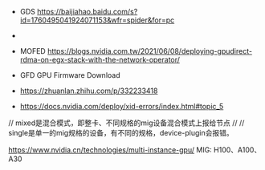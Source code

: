 - GDS  https://baijiahao.baidu.com/s?id=1760495041924071153&wfr=spider&for=pc
- 
- MOFED https://blogs.nvidia.com.tw/2021/06/08/deploying-gpudirect-rdma-on-egx-stack-with-the-network-operator/
- GFD   GPU Firmware Download



- https://zhuanlan.zhihu.com/p/332233418
- https://docs.nvidia.com/deploy/xid-errors/index.html#topic_5







// mixed是混合模式，即整卡、不同规格的mig设备混合模式上报给节点
//
// single是单一的mig规格的设备，有不同的规格，device-plugin会报错。

https://www.nvidia.cn/technologies/multi-instance-gpu/
MIG: H100、A100、A30